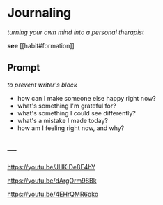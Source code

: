 # Journaling

_turning your own mind into a personal therapist_

**see** [[habit#formation]]

## Prompt

_to prevent writer's block_

- how can I make someone else happy right now?
- what's something I'm grateful for?
- what's something I could see differently?
- what's a mistake I made today?
- how am I feeling right now, and why?

## &mdash;

<https://youtu.be/JHKiDe8E4hY>

<https://youtu.be/dArgOrm98Bk>

<https://youtu.be/4EHrQMR6qko>
